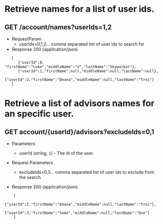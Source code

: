 # Retrieve names for a list of user ids.
## GET /account/names?userIds=1,2
+ RequestParam   
	+ userIds=0,1,2... comma separated list of user ids to search for
+ Response 200 (application/json)
```
   [	
      {"userId":0, "firstName":"Luke","middleName":"V","lastName":"Skywalker"},
      {"userId":1,"firstName":null,"middleName":null,"lastName":null},
      {"userId":2,"firstName":"Deana","middleName":null,"lastName":"Troi"}
   ]
```
 
# Retrieve a list of advisors names for an specific user.
## GET account/{userId}/advisors?excludeIds=0,1
+ Parameters
	+ userId  (string, `1`) - The id of the user.
+ Request Parameters
	+ excludeIds=0,3... comma separated list of user ids to exclude from the search

+ Response 200 (application/json)
```
	[
		{"userId":2,"firstName":"Deana","middleName":null,"lastName":"Troi"},
		{"userId":3,"firstName":"Some","middleName":null,"lastName":"One"}
	]
```